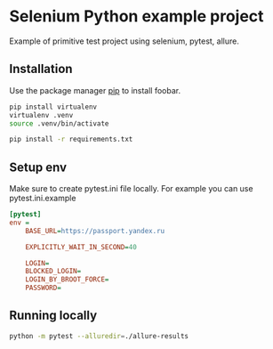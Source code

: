 # Selenium Python example project

Example of primitive test project using selenium, pytest, allure.

## Installation

Use the package manager [pip](https://pip.pypa.io/en/stable/) to install foobar.

```bash
pip install virtualenv
virtualenv .venv
source .venv/bin/activate

pip install -r requirements.txt
```

## Setup env
Make sure to create pytest.ini file locally. For example you can use pytest.ini.example


```ini
[pytest]
env =
    BASE_URL=https://passport.yandex.ru

    EXPLICITLY_WAIT_IN_SECOND=40

    LOGIN=
    BLOCKED_LOGIN=
    LOGIN_BY_BROOT_FORCE=
    PASSWORD=
```

## Running locally


```bash
python -m pytest --alluredir=./allure-results
```